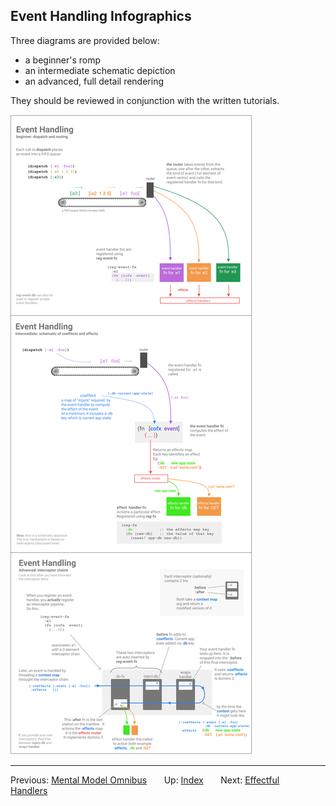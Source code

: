 
## Event Handling Infographics

Three diagrams are provided below:
  - a beginner's romp
  - an intermediate schematic depiction
  - an advanced, full detail rendering

They should be reviewed in conjunction with the written tutorials. 

<img src="/images/event-handlers.png?raw=true">

*** 

Previous:  [Mental Model Omnibus](MentalModelOmnibus.md)&nbsp;&nbsp;&nbsp;&nbsp;&nbsp;&nbsp;
Up:  [Index](README.md)&nbsp;&nbsp;&nbsp;&nbsp;&nbsp;&nbsp;
Next:  [Effectful Handlers](EffectfulHandlers.md)&nbsp;&nbsp;&nbsp;&nbsp;&nbsp;&nbsp;


<!-- START doctoc generated TOC please keep comment here to allow auto update -->
<!-- DON'T EDIT THIS SECTION, INSTEAD RE-RUN doctoc TO UPDATE -->
<!-- END doctoc generated TOC please keep comment here to allow auto update -->
